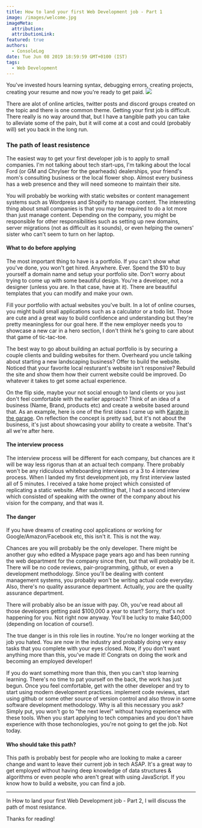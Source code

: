 ```yaml
---
title: How to land your first Web Development job - Part 1
image: /images/welcome.jpg
imageMeta:
  attribution:
  attributionLink:
featured: true
authors:
  - ConsoleLog
date: Tue Jun 08 2019 18:59:59 GMT+0100 (IST)
tags:
  - Web Development
---
```


You've invested hours learning syntax, debugging errors, creating projects, creating your resume and now you're ready to get paid. 
![](/images/helpme.gif)


There are alot of online articles, twitter posts and discord groups created on the topic and there is one common theme. Getting your first job is difficult. There really is no way around that, but I have a tangible path you can take to alleviate some of the pain, but it will come at a cost and could (probably will) set you back in the long run.

### The path of least resistence

The easiest way to get your first developer job is to apply to small companies. I'm not talking about tech start-ups, I'm talking about the local Ford (or GM and Chrylser for the gearheads) dealerships, your friend's mom's consulting business or the local flower shop. Almost every business has a web presence and they will need someone to maintain their site.

You will probably be working with static websites or content management systems such as Wordpress and Shopify to manage content. The interesting thing about small companies is that you may be required to do a lot more than just manage content. Depending on the company, you might be responsible for other responsibilities such as setting up new domains, server migrations (not as difficult as it sounds), or even helping the owners' sister who can't seem to turn on her laptop.

#### What to do before applying
The most important thing to have is a portfolio. If you can't show what you've done, you won't get hired. Anywhere. Ever. Spend the $10 to buy yourself a domain name and setup your portfolio site. Don't worry about trying to come up with some beautiful design. You're a developer, not a designer (unless you are. In that case, have at it). There are beautiful templates that you can modify and make your own.

Fill your portfolio with actual websites you've built. In a lot of online courses, you might build small applications such as a calculator or a todo list. Those are cute and a great way to build confidence and understanding but they're pretty meaningless for our goal here. If the new employer needs you to showcase a new car in a hero section, I don't think he's going to care about that game of tic-tac-toe.

The best way to go about building an actual portfolio is by securing a couple clients and building websites for them. Overheard you uncle talking about starting a new landscaping business? Offer to build the website. Noticed that your favorite local resturant's website isn't responsive? Rebuild the site and show them how their current website could be improved. Do whatever it takes to get some actual experience.

On the flip side, maybe your not social enough to land clients or you just don't feel comfortable with the earlier approach? Think of an idea of a business (Name, Brand, products etc) and create a website based around that. As an example, here is one of the first ideas I came up with [Karate in the garage](https://flamboyant-lovelace-10ee72.netlify.com/). On reflection the concept is pretty sad, but it's not about the business, it's just about showcasing your ability to create a website. That's all we're after here.



#### The interview process
The interview process will be different for each company, but chances are it will be way less rigorus than at an actual tech company. There probably won't be any ridiculous whiteboarding interviews or a 3 to 4 interview process. When I landed my first development job, my first interview lasted all of 5 minutes. I received a take home project which consisted of replicating a static website. After submitting that, I had a second interview which consisted of speaking with the owner of the company about his vision for the company, and that was it.


#### The danger
If you have dreams of creating cool applications or working for Google/Amazon/Facebook etc, this isn't it. This is not the way. 

Chances are you will probably be the only developer. There might be another guy who edited a Myspace page years ago and has been running the web department for the company since then, but that will probably be it. There will be no code reviews, pair-programming, github, or even a development methodology. Since you'll be dealing with content management systems, you probably won't be writing actual code everyday. Also, there's no quality assurance department. Actually, *you* are the quailty assurance department.

There will probably also be an issue with pay. Oh, you've read about all those developers getting paid $100,000 a year to start? Sorry, that's not happening for you. Not right now anyway. You'll be lucky to make $40,000 (depending on location of course!).

The true danger is in this role lies in routine. You're no longer working at the job you hated. You are now in the industry and probably doing very easy tasks that you complete with your eyes closed. Now, if you don't want anything more than this, you've made it! Congrats on doing the work and becoming an employed developer! 

If you do want something more than this, then you can't stop learning learning. There's no time to pat yourself on the back, the work has just begun. Once you feel comfortable, get with the other developer and try to start using modern development practices. implement code reviews, start using github or some other source of version control and also throw in some software development methodology. Why is all this necessary you ask? Simply put, you won't go to "the next level" without having experience with these tools. When you start applying to tech companies and you don't have experience with those techonologies, you're not going to get the job. Not today.

#### Who should take this path?
This path is probably best for people who are looking to make a career change and want to leave their current job in tech ASAP. It's a great way to get employed without having deep knowledge of data structures & algorithms or even people who aren't great with using JavaScript. If you know how to build a website, you can find a job.


---

In How to land your first Web Development job - Part 2, I will discuss the path of most resistance.

Thanks for reading!
